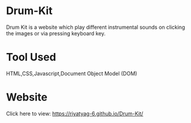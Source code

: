 # Drum-Kit
Drum Kit is a website which play different instrumental sounds on clicking the images or via pressing keyboard key.

# Tool Used
HTML,CSS,Javascript,Document Object Model (DOM)

# Website
Click here to view: https://riyatyag-6.github.io/Drum-Kit/
